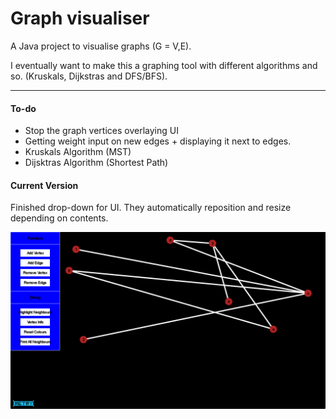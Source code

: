 # Graph visualiser

A Java project to visualise graphs (G = V,E).

I eventually want to make this a graphing tool with different algorithms and so. (Kruskals, Dijkstras and DFS/BFS).

---------------

#### To-do
- Stop the graph vertices overlaying UI
- Getting weight input on new edges + displaying it next to edges.
- Kruskals Algorithm (MST)
- Dijsktras Algorithm (Shortest Path)
	
#### Current Version
Finished drop-down for UI. They automatically reposition and resize depending on contents.

![alt text](https://github.com/LeoTovell/Graph-Visualiser/blob/main/pic/160522.png)
